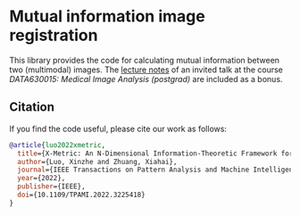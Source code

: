# Mutual information image registration

This library provides the code for calculating mutual information between two (multimodal) images. The [lecture notes](https://github.com/xzluo97/mutual-information-registration/blob/main/MI_theory_and_examples.pdf) of an invited talk at the course *DATA630015: Medical Image Analysis (postgrad)* are included as a bonus. 

## Citation

If you find the code useful, please cite our work as follows:

```bibtex
@article{luo2022xmetric,
  title={X-Metric: An N-Dimensional Information-Theoretic Framework for Groupwise Registration and Deep Combined Computing},
  author={Luo, Xinzhe and Zhuang, Xiahai},
  journal={IEEE Transactions on Pattern Analysis and Machine Intelligence},
  year={2022},
  publisher={IEEE},
  doi={10.1109/TPAMI.2022.3225418}
}
```
